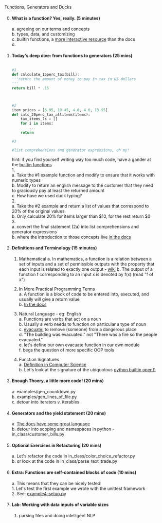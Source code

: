 Functions, Generators and Ducks

0. #### What is a function? Yes, really. (5 minutes)    
    a. agreeing on our terms and concepts    
    b. types, data, and customizing    
    c. builtin functions, a [more interactive resource](http://joequery.me/code/python-builtin-functions/) than the docs    
    d. 

1. #### Today's deep dive: from functions to generators (25 mins)

    ```python

    #1
    def calculate_15perc_tax(bill):
    '''return the amount of money to pay in tax in US dollars
    '''
    return bill * .15



    #2
    item_prices = [6.95, 19.45, 4.0, 4.0, 13.95]
    def calc_20perc_tax_allitems(items):
        tax_items_ls = []
        for i in items:
            ...
        return 

    #3
    
    #list comprehensions and generator expressions, oh my!
    
    ```
    hint: if you find yourself writing way too much code, have a gander at the [builtin functions](https://docs.python.org/2/library/functions.html#built-in-funcs)     
    1.     
        a. Take the #1 example function and modify to ensure that it works with numeric types     
        b. Modify to return an english message to the customer that they need to graciously pay at least the returned amount        
        c. How have we used duck typing?    
    2.    
        a. Take the #2 example and return a list of values that correspond to 20% of the original values           
        b. Only calculate 20% for items larger than $10, for the rest return $0    
    3.    
        a. convert the final statement (2a) into list comprehensions and generator expressions     
        b. where the introduction to those concepts live [in the docs](https://docs.python.org/2/howto/functional.html)    


2. #### Definitions and Terminology (15 minutes)   
    1. Mathematical 
        a. In mathematics, a function is a relation between a set of inputs and a set of permissible outputs with the property that each input is related to exactly one output - [wiki](http://en.wikipedia.org/wiki/Function_%28mathematics%29)
        b. The output of a function f corresponding to an input x is denoted by f(x) (read "f of x")         

    2. In More Practical Programming Terms    
        a. A function is a block of code to be entered into, executed, and usually will give a return value    
        b. [In the docs](https://docs.python.org/2/reference/simple_stmts.html#the-return-statement)    

    3. Natural Language - eg: English    
        a. Functions are verbs that act on a noun     
        b. Usually a verb needs to function on particular a type of noun    
        c. [evacuate:](http://www.merriam-webster.com/dictionary/evacuate) to remove (someone) from a dangerous place    
        d. "The building was evacuated." not "There was a fire so the people evacuated."     
        e. let's define our own evacuate function in our own module    
        f. begs the question of more specific OOP tools     

    4. Function Signatures    
        a. [Definition in Computer Science](https://en.wikipedia.org/wiki/Type_signature)    
        b. Let's look at the signature of the ubiquotous [python builtin open()](https://docs.python.org/2/library/functions.html#open)    

3. #### Enough Thoery, a little more code! (20 mins)    
    a. examples/gen_countdown.py    
    b. examples/gen_lines_of_file.py    
    c. detour into iterators v. iterables    

4. #### Generators and the yield statement (20 mins)    
    a. [The docs have some great language](https://docs.python.org/2/howto/functional.html#generators)     
    b. detour into scoping and namespaces in python - in_class/customer_bills.py

5. #### Optional Exercises in Refactoring (20 mins)    
    a. Let's refactor the code in in_class/color_choice_refactor.py   
    b. or look at the code in in_class/parse_text_trade.py   

6. #### Extra: Functions are self-contained blocks of code (10 mins)    
    a. This means that they can be nicely tested!    
        1. Let's test the first example we wrote with the unittest framework    
        2. See: [example4-setup.py](example4-setup.py)     

7. #### Lab: Working with data inputs of variable sizes    
    1. parsing files and doing intelligent NLP      
